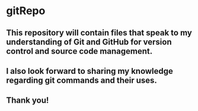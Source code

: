# gitRepo

## This repository will contain files that speak to my understanding of Git and GitHub for version control and source code management.

## I also look forward to sharing my knowledge regarding git commands and their uses.
## Thank you!
